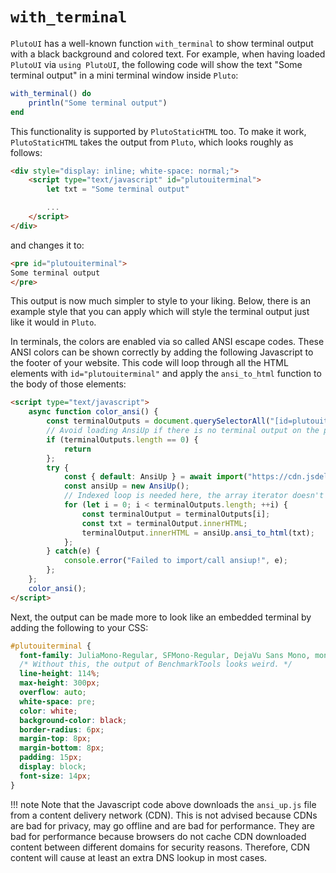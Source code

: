 # `with_terminal`

`PlutoUI` has a well-known function `with_terminal` to show terminal output with a black background and colored text.
For example, when having loaded `PlutoUI` via `using PlutoUI`, the following code will show the text "Some terminal output" in a mini terminal window inside `Pluto`:

```julia
with_terminal() do
    println("Some terminal output")
end
```

This functionality is supported by `PlutoStaticHTML` too.
To make it work, `PlutoStaticHTML` takes the output from `Pluto`, which looks roughly as follows:

```html
<div style="display: inline; white-space: normal;">
    <script type="text/javascript" id="plutouiterminal">
        let txt = "Some terminal output"

        ...
    </script>
</div>
```

and changes it to:

```html
<pre id="plutouiterminal">
Some terminal output
</pre>
```

This output is now much simpler to style to your liking.
Below, there is an example style that you can apply which will style the terminal output just like it would in `Pluto`.

In terminals, the colors are enabled via so called ANSI escape codes.
These ANSI colors can be shown correctly by adding the following Javascript to the footer of your website.
This code will loop through all the HTML elements with `id="plutouiterminal"` and apply the `ansi_to_html` function to the body of those elements:

```html
<script type="text/javascript">
    async function color_ansi() {
        const terminalOutputs = document.querySelectorAll("[id=plutouiterminal]");
        // Avoid loading AnsiUp if there is no terminal output on the page.
        if (terminalOutputs.length == 0) {
            return
        };
        try {
            const { default: AnsiUp } = await import("https://cdn.jsdelivr.net/gh/JuliaPluto/ansi_up@v5.1.0-es6/ansi_up.js");
            const ansiUp = new AnsiUp();
            // Indexed loop is needed here, the array iterator doesn't work for some reason.
            for (let i = 0; i < terminalOutputs.length; ++i) {
                const terminalOutput = terminalOutputs[i];
                const txt = terminalOutput.innerHTML;
                terminalOutput.innerHTML = ansiUp.ansi_to_html(txt);
            };
        } catch(e) {
            console.error("Failed to import/call ansiup!", e);
        };
    };
    color_ansi();
</script>
```

Next, the output can be made more to look like an embedded terminal by adding the following to your CSS:

```css
#plutouiterminal {
  font-family: JuliaMono-Regular, SFMono-Regular, DejaVu Sans Mono, monospace;
  /* Without this, the output of BenchmarkTools looks weird. */
  line-height: 114%;
  max-height: 300px;
  overflow: auto;
  white-space: pre;
  color: white;
  background-color: black;
  border-radius: 6px;
  margin-top: 8px;
  margin-bottom: 8px;
  padding: 15px;
  display: block;
  font-size: 14px;
}
```

!!! note
    Note that the Javascript code above downloads the `ansi_up.js` file from a content delivery network (CDN).
    This is not advised because CDNs are bad for privacy, may go offline and are bad for performance.
    They are bad for performance because browsers do not cache CDN downloaded content between different domains for security reasons.
    Therefore, CDN content will cause at least an extra DNS lookup in most cases.
